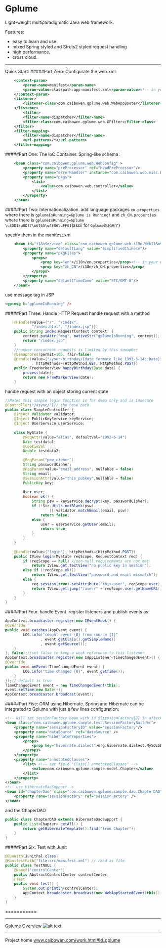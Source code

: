 Gplume
======

Light-weight multiparadigmatic Java web framework.

Features:
 - easy to learn and use
 - mixed Spring styled and Struts2 styled request handling
 - high performance.
 - cross cloud.

----------------------------
Quick Start:
#####Part Zero: Configurate the web.xml:

```XML
	<context-param>
        <param-name>manifest</param-name>
        <param-value>classpath:app-manifest.xml</param-value><!-- in your class path -->
    </context-param>
	<listener>
		<listener-class>com.caibowen.gplume.web.WebAppBooter</listener-class>
	</listener>
		<filter>
		<filter-name>dispatcher</filter-name>
		<filter-class>com.caibowen.gplume.web.GFilter</filter-class>
	</filter>
	<filter-mapping>
		<filter-name>dispatcher</filter-name>
		<url-pattern>/*</url-pattern>
	</filter-mapping>
```
#####Part One: The IoC Container.
Spring-like schema :
```XML
	<bean class="com.caibowen.gplume.web.WebConfig" >
		<property name="preProcessor" ref="headPrePrcessor"/>
		<property name="errorHandler" instance="com.caibowen.web.misc.ErrorHandler" />
		<property name="pkgs">
			<list>
				<value>com.caibowen.web.controller</value>
			</list>
		</property>
	</bean>
```
#####Part Two: Internationalization. 
add language packages 
	`en.properties` where there is `gplumeIsRunning=Gplume is Running!` 
and 
	`zh_CN.properties` where there is `gplumeIsRunning=Gplume \u8DD1\u8D77\u6765\u4E86\uFF01`(ascii for `Gplume跑起来了`)  

specify them in the manifest.xml
```XML
	<bean id="i18nService" class="com.caibowen.gplume.web.i18n.WebI18nService">
	    <property name="defaultLang" value="SimplifiedChinese"/>
	    <property name="pkgFiles">
	        <props>
	            <prop key="en">/i18n/en.properties</prop><!-- in your web root -->
	            <prop key="zh_CN">/i18n/zh_CN.properties</prop>
	        </props>
	    </property>
	    <property name="defaultTimeZone" value="ETC/GMT-8"/>
	</bean>
```
use message tag in JSP
```HTML
<gp:msg k="gplumeIsRunning" />
```
#####Part Three: Handle HTTP Request
handle request with a method
```Java
	@Handle(value={"/", "/index",
			"/index.html", "/index.jsp"}})
	public String index(RequestContext context) {
		context.putAttr("msg", nativeStr("gplumeIsRunning", context));
		return "/index.jsp";
	}
	//number concurrent requests is limited by this semapher
	@Semaphored(permit=100, fair=false)
	@Handle(value={"/your-birthday/{date formate like 1992-6-14::Date}"}
			, httpMethods={HttpMethod.GET, HttpMethod.POST})
	public FreeMarkerView happyBirthday(Date date) {
		process(date);
		return new FreeMarkerView(date);
	}
```
handle request with an object storing current state
```Java
//Note: this sample login function is for demo only and is insecure
@Controller("/async/")// the base path
public class SampleController {
	@Inject Validator validator;
	@Inject PublicKeyService keyService;
	@Inject UserService userService;
	
	class MyState {
		@ReqAttr(value="alias", defaultVal="1992-6-14")
		Date testdata1;
		@CookieVal
		Double testdata2;

		@ReqParam("psw_cipher")
		String passwordCipher;
		@ReqParam(value="email_address", nullable = false)
		String email;
		@SessionAttr(value="this_pubkey",nullable = false)
		PublicKey key;
		
		User user;
		boolean ok() {
			String psw = keyService.decrypt(key, passwordCipher);
			if (!Str.Utils.notBlank(psw)
					||!validator.matchEmail(email, psw))
				return false;
			else {
				user = userService.getUser(email);
				return true;
			}
		}
	}
	
	@Handle(value={"login"}, httpMethods={HttpMethod.POST})
	public IView login(MyState reqScope, RequestContext req) {
		if (reqScope == null) //non-null requirements are not met.
			return IView.get.textView("no public key in session");
		else if (!reqScope.ok())
			return IView.get.textView("password and email mismatch");
		else {
			req.session(true).setAttribute("this-user", reqScope.user);
			return IView.get.jump("/user/" + reqScope.user.getNameURL());
		}
	}
}
```
#####Part Four. handle Event. 
register listeners and publish events as:
```Java
AppContext.broadcaster.register(new IEventHook() {
@Override
public void catches(AppEvent event) {
		LOG.info("cought event {0} from source {1}"
				, event.getClass().getSimpleName()
				, event.getSource());
	}
}, false);//set false to keep a weak reference to this listener
AppContext.broadcaster.register(new IAppListener<TimeChangedEvent>() {
@Override
public void onEvent(TimeChangedEvent event) {
		LOG.info("time changed {0}", event.getTime());
	}
});// default is true
TimeChangedEvent event = new TimeChangedEvent(this);
event.setTime(new Date());
AppContext.broadcaster.broadcast(event);
```
#####Part Five: ORM using Hibernate.
Spring and Hibernate can be integrated to Gplume with just a few lines configuration:

``` XML
<!-- will set sessionFactory bean with id ${sessionFactoryID} in afterPropertiesSet() -->
<bean class="com.caibowen.gplume.sample.test.SessionFactoryBuilder">
	<property name="sessionFactoryID" value="sessionFactory"/>
	<property name="dataSource" ref="dataSource" />
	<property name="hibernateProperties">
		<props>
			<prop key="hibernate.dialect">org.hibernate.dialect.MySQL5Dialect</prop>
		</props>
	</property>
	<property name="annotatedClasses">
		<list> <!-- set field "Class[] annotatedClasses" -->
			<value>com.caibowen.gplume.sample.model.Chapter</value>
		</list>
	</property>
</bean>
<!-- use HibernateDaoSupport-->
<bean id="chapterDao" class="com.caibowen.gplume.sample.dao.ChapterDAO">
	<property name="sessionFactory" ref="sessionFactory" />
</bean>
```
 and the ChaperDAO 
```Java
public class ChapterDAO extends HibernateDaoSupport {
	public List<Chapter> getAll() {
		return getHibernateTemplate().find("from Chapter");
	}
}
```
#####Part Six. Test with Junit
```Java
@RunWith(JunitPal.class)
@ManifestPath("file:src/manifest.xml") // read as file
public class TestNULL {
	@Named("controlCenter")
	public AbstractControlCenter controlCenter;
	@Test
	public void test() {
		System.out.println(controlCenter);
		AppContext.broadcaster.broadcast(new WebAppStartedEvent(this));
	}
}
```
===========
**************
Gplume Overview
![alt text](https://dl.dropboxusercontent.com/s/iklpmr1jdyktdn2/gplume_struture.jpg)

***************
Project home www.caibowen.com/work.html#id_gplume
